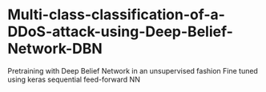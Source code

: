 # Multi-class-classification-of-a-DDoS-attack-using-Deep-Belief-Network-DBN

Pretraining with Deep Belief Network in an unsupervised fashion
Fine tuned using keras sequential feed-forward NN 
